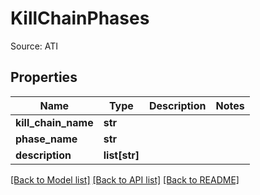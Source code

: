 # KillChainPhases

Source: ATI
## Properties
Name | Type | Description | Notes
------------ | ------------- | ------------- | -------------
**kill_chain_name** | **str** |  | 
**phase_name** | **str** |  | 
**description** | **list[str]** |  | 

[[Back to Model list]](../README.md#documentation-for-models) [[Back to API list]](../README.md#documentation-for-api-endpoints) [[Back to README]](../README.md)


